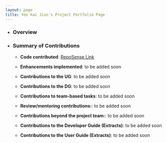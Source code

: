 ```yaml
---
layout: page
title: Yeo Kai Jiun's Project Portfolio Page
---
```


- ### Overview
- ### Summary of Contributions
    - **Code contributed**: [RepoSense Link](https://nus-cs2103-ay2223s1.github.io/tp-dashboard/?search=kaij77&breakdown=true)

    - **Enhancements implemented**: to be added soon

    - **Contributions to the UG**: to be added soon

    - **Contributions to the DG**: to be added soon

    - **Contributions to team-based tasks**: to be added soon

    - **Review/mentoring contributions:**: to be added soon

    - **Contributions beyond the project team:**: to be added soon

    - **Contributions to the Developer Guide (Extracts)**: to be added soon

    - **Contributions to the User Guide (Extracts)**: to be added soon